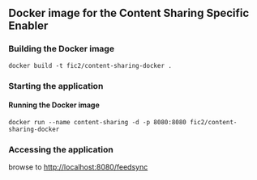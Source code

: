 ## Docker image for the Content Sharing Specific Enabler


### Building the Docker image

```
docker build -t fic2/content-sharing-docker .
```


### Starting the application

#### Running the Docker image

```
docker run --name content-sharing -d -p 8080:8080 fic2/content-sharing-docker
```

### Accessing the application

browse to [http://localhost:8080/feedsync](http://localhost:8080/feedsync)
